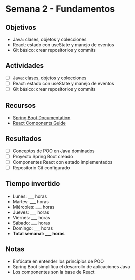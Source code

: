# Semana 2 - Fundamentos

## Objetivos
- Java: clases, objetos y colecciones
- React: estado con useState y manejo de eventos
- Git básico: crear repositorios y commits

## Actividades
- [ ] Java: clases, objetos y colecciones
- [ ] React: estado con useState y manejo de eventos
- [ ] Git básico: crear repositorios y commits

## Recursos
- [Spring Boot Documentation](https://spring.io/projects/spring-boot)
- [React Components Guide](https://react.dev/learn/your-first-component)

## Resultados
- [ ] Conceptos de POO en Java dominados
- [ ] Proyecto Spring Boot creado
- [ ] Componentes React con estado implementados
- [ ] Repositorio Git configurado

## Tiempo invertido
- Lunes: ___ horas
- Martes: ___ horas
- Miércoles: ___ horas
- Jueves: ___ horas
- Viernes: ___ horas
- Sábado: ___ horas
- Domingo: ___ horas
- **Total semanal: ___ horas**

## Notas
- Enfócate en entender los principios de POO
- Spring Boot simplifica el desarrollo de aplicaciones Java
- Los componentes son la base de React
